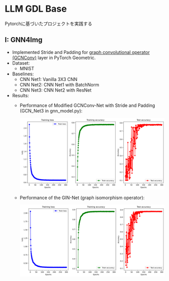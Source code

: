# LLM GDL Base
Pytorchに基づいたプロジェクトを実践する

## I: GNN4Img
- Implemented Stride and Padding for [graph convolutional operator (GCNConv)](https://pytorch-geometric.readthedocs.io/en/2.5.1/generated/torch_geometric.nn.conv.GCNConv.html#torch_geometric.nn.conv.GCNConv) layer in PyTorch Geometric.
- Dataset:
    - MNIST
- Baselines:
    - CNN Net1: Vanilla 3X3 CNN 
    - CNN Net2: CNN Net1 with BatchNorm 
    - CNN Net3: CNN Net2 with ResNet
- Results:
  - Performance of Modified GCNConv-Net with Stride and Padding (GCN_Net3 in gnn_model.py):
  
    ![Training after 300 epochs](GNN4Img/results/expt_MGCNConvNet3_trial7.png)
    
  - Performance of the GIN-Net (graph isomorphism operator):
  
    ![Training after 300 epochs](GNN4Img/results/expt_GINNet1_trial1.png)

